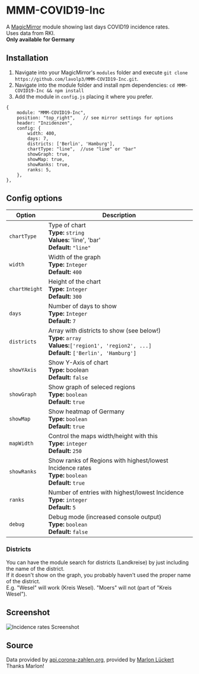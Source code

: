# MMM-COVID19-Inc
A <a href="https://github.com/MichMich/MagicMirror">MagicMirror</a> module showing last days COVID19 incidence rates.  
Uses data from RKI.  
**Only available for Germany**

## Installation
1. Navigate into your MagicMirror's `modules` folder and execute `git clone https://github.com/lavolp3/MMM-COVID19-Inc.git`.
2. Navigate into the module folder and install npm dependencies: `cd MMM-COVID19-Inc && npm install`
3. Add the module in `config.js` placing it where you prefer.
```
{
    module: "MMM-COVID19-Inc",
    position: "top_right",   // see mirror settings for options
    header: "Inzidenzen",
    config: {
        width: 400,
        days: 7,
        districts: ['Berlin', 'Hamburg'],
        chartType: "line",  //use "line" or "bar"
        showGraph: true,
        showMap: true,
        showRanks: true,
        ranks: 5,
    },
},
```


## Config options

|Option|Description|
|---|---|
|`chartType`|Type of chart<br>**Type:** `string`<br>**Values:** 'line', 'bar'<br>**Default:**  `"line"`|
|`width`|Width of the graph<br>**Type:** `Integer`<br>**Default:** `400`|
|`chartHeight`|Height of the chart<br>**Type:** `Integer`<br>**Default:** `300`|
|`days`|Number of days to show<br>**Type:** `Integer`<br>**Default:** `7`|
|`districts`|Array with districts to show (see below!)<br>**Type:** `array`<br>**Values:**`['region1', 'region2', ...]`<br>**Default:**  `['Berlin', 'Hamburg']`|
|`showYAxis`|Show Y-Axis of chart<br>**Type:** boolean<br>**Default:**  `false`|
|`showGraph`|Show graph of seleced regions<br>**Type:** `boolean`<br>**Default:**  `true`|
|`showMap`|Show heatmap of Germany<br>**Type:** `boolean`<br>**Default:**  `true`|
|`mapWidth`|Control the maps width/height with this<br>**Type:** `integer`<br>**Default:** `250`|
|`showRanks`|Show ranks of Regions with highest/lowest Incidence rates<br>**Type:** `boolean`<br>**Default:**  `true`|
|`ranks`|Number of entries with highest/lowest Incidence<br>**Type:** `integer`<br>**Default:** `5`|
|`debug`|Debug mode (increased console output)<br>**Type:** `boolean`<br>**Default:**  `false`|


### Districts

You can have the module search for districts (Landkreise) by just including the name of the district.    
If it doesn't show on the graph, you probably haven't used the proper name of the district.  
E.g. "Wesel" will work (Kreis Wesel). "Moers" will not (part of "Kreis Wesel").

## Screenshot
![Incidence rates Screenshot](https://raw.githubusercontent.com/lavolp3/MMM-COVID19-Inc/main/mmm-covid19-inc-sample.png?raw=true)


## Source
Data provided by <a href="https://api.corona-zahlen.org/">api.corona-zahlen.org</a>, provided by <a href="https://marlon-lueckert.de/">Marlon Lückert</a>  
Thanks Marlon!
